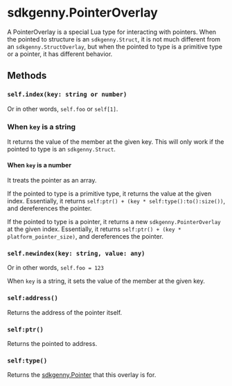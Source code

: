# sdkgenny.PointerOverlay

A PointerOverlay is a special Lua type for interacting with pointers. When the pointed to structure is an `sdkgenny.Struct`, it is not much different from an `sdkgenny.StructOverlay`, but when the pointed to type is a primitive type or a pointer, it has different behavior.

## Methods

### `self.index(key: string or number)`

Or in other words, `self.foo` or `self[1]`.

### When `key` is a string
It returns the value of the member at the given key. This will only work if the pointed to type is an `sdkgenny.Struct`.

#### When `key` is a number
It treats the pointer as an array. 

If the pointed to type is a primitive type, it returns the value at the given index.
Essentially, it returns `self:ptr() + (key * self:type():to():size())`, and dereferences the pointer.

If the pointed to type is a pointer, it returns a new `sdkgenny.PointerOverlay` at the given index. Essentially, it returns `self:ptr() + (key * platform_pointer_size)`, and dereferences the pointer.

### `self.newindex(key: string, value: any)`

Or in other words, `self.foo = 123`

When `key` is a string, it sets the value of the member at the given key.

### `self:address()`

Returns the address of the pointer itself.

### `self:ptr()`

Returns the pointed to address.

### `self:type()`

Returns the [sdkgenny.Pointer](types/pointer.md) that this overlay is for.